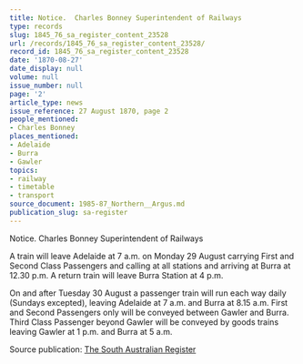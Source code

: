 ```yaml
---
title: Notice.  Charles Bonney Superintendent of Railways
type: records
slug: 1845_76_sa_register_content_23528
url: /records/1845_76_sa_register_content_23528/
record_id: 1845_76_sa_register_content_23528
date: '1870-08-27'
date_display: null
volume: null
issue_number: null
page: '2'
article_type: news
issue_reference: 27 August 1870, page 2
people_mentioned:
- Charles Bonney
places_mentioned:
- Adelaide
- Burra
- Gawler
topics:
- railway
- timetable
- transport
source_document: 1985-87_Northern__Argus.md
publication_slug: sa-register
---
```


Notice.  Charles Bonney Superintendent of Railways

A train will leave Adelaide at 7 a.m. on Monday 29 August carrying First and Second Class Passengers and calling at all stations and arriving at Burra at 12.30 p.m.  A return train will leave Burra Station at 4 p.m.

On and after Tuesday 30 August a passenger train will run each way daily (Sundays excepted), leaving Adelaide at 7 a.m. and Burra at 8.15 a.m.  First and Second Passengers only will be conveyed between Gawler and Burra.  Third Class Passenger beyond Gawler will be conveyed by goods trains leaving Gawler at 1 p.m. and Burra at 5 a.m.

Source publication: [The South Australian Register](/publications/sa-register/)

